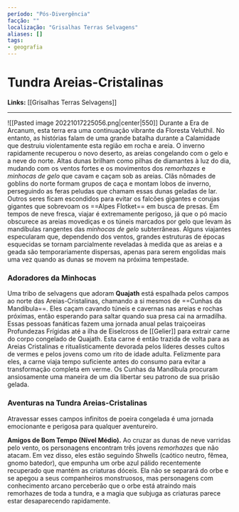 ```yaml
---
período: "Pós-Divergência"
facção: ""
localização: "Grisalhas Terras Selvagens"
aliases: []
tags:
- geografia
---
```


# **Tundra Areias-Cristalinas**

**Links:** [[Grisalhas Terras Selvagens]]

---
![[Pasted image 20221017225056.png|center|550]]
Durante a Era de Arcanum, esta terra era uma continuação vibrante da Floresta Veluthil. No entanto, as histórias falam de uma grande batalha durante a Calamidade que destruiu violentamente esta região em rocha e areia. O inverno rapidamente recuperou o novo deserto, as areias congelando com o gelo e a neve do norte. Altas dunas brilham como pilhas de diamantes à luz do dia, mudando com os ventos fortes e os movimentos dos *remorhazes* e *minhocas de gelo* que cavam e caçam sob as areias. Clãs nômades de goblins do norte formam grupos de caça e montam lobos de inverno, perseguindo as feras peludas que chamam essas dunas geladas de lar. Outros seres ficam escondidos para evitar os falcões gigantes e corujas gigantes que sobrevoam os ==Alpes Flotket== em busca de presas. Em tempos de neve fresca, viajar é extremamente perigoso, já que o pó macio obscurece as areias movediças e os túneis marcados por gelo que levam às mandíbulas rangentes das *minhocas de gelo* subterrâneas. Alguns viajantes especularam que, dependendo dos ventos, grandes estruturas de épocas esquecidas se tornam parcialmente reveladas à medida que as areias e a geada são temporariamente dispersas, apenas para serem engolidas mais uma vez quando as dunas se movem na próxima tempestade.

### **Adoradores da Minhocas**
Uma tribo de selvagens que adoram **Quajath** está espalhada pelos campos ao norte das Areias-Cristalinas, chamando a si mesmos de ==Cunhas da Mandíbula==. Eles caçam cavando túneis e cavernas nas areias e rochas próximas, então esperando para saltar quando sua presa cai na armadilha. Essas pessoas fanáticas fazem uma jornada anual pelas traiçoeiras Profundezas Frígidas até a ilha de Eiselcross de [[Gelier]] para extrair carne do corpo congelado de Quajath. Esta carne é então trazida de volta para as Areias Cristalinas e ritualisticamente devorada pelos líderes desses cultos de vermes e pelos jovens como um rito de idade adulta. Felizmente para eles, a carne viaja tempo suficiente antes do consumo para evitar a transformação completa em verme. Os Cunhas da Mandíbula procuram ansiosamente uma maneira de um dia libertar seu patrono de sua prisão gelada.

### **Aventuras na Tundra Areias-Cristalinas**
Atravessar esses campos infinitos de poeira congelada é uma jornada emocionante e perigosa para qualquer aventureiro.

**Amigos de Bom Tempo (Nível Médio).** Ao cruzar as dunas de neve varridas pelo vento, os personagens encontram três jovens *remorhazes* que não atacam. Em vez disso, eles estão seguindo Shwells (caótico neutro, fêmea, gnomo batedor), que empunha um orbe azul pálido recentemente recuperado que mantém as criaturas dóceis. Ela não se separará do orbe e se apegou a seus companheiros monstruosos, mas personagens com conhecimento arcano perceberão que o orbe está atraindo mais remorhazes de toda a tundra, e a magia que subjuga as criaturas parece estar desaparecendo rapidamente.
